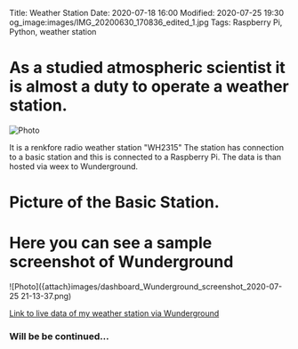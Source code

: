 Title: Weather Station
Date: 2020-07-18 16:00
Modified: 2020-07-25 19:30
og_image:images/IMG_20200630_170836_edited_1.jpg
Tags: Raspberry Pi, Python, weather station

# As a studied atmospheric scientist it is almost a duty to operate a weather station.
![Photo]({attach}images/IMG_20200705_154307_resize.jpg)

It is a renkfore radio weather station "WH2315"
The station has connection to a basic station and this is connected to a Raspberry Pi.
The data is than hosted via weex to Wunderground.

# Picture of the Basic Station.

# Here you can see a sample screenshot of Wunderground
![Photo]({attach}images/dashboard_Wunderground_screenshot_2020-07-25 21-13-37.png)

[Link to live data of my weather station via Wunderground](https://www.wunderground.com/dashboard/pws/IPATSC2/graph/2019-07-2/2019-07-2/daily)

### Will be be continued...
